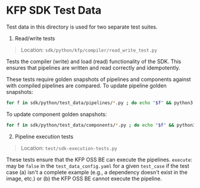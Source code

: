 # KFP SDK Test Data

Test data in this directory is used for two separate test suites.

1. Read/write tests
> Location: `sdk/python/kfp/compiler/read_write_test.py `

Tests the compiler (write) and load (read) functionality of the SDK. This ensures that pipelines are written and read correctly and idempotently.

These tests require golden snapshots of pipelines and components against with compiled pipelines are compared. To update pipeline golden snapshots:

```bash
for f in sdk/python/test_data/pipelines/*.py ; do echo "$f" && python3 "$f" ; done
```


To update component golden snapshots:
```bash
for f in sdk/python/test_data/components/*.py ; do echo "$f" && python3 "$f" ; done
```


2. Pipeline execution tests
> Location: `test/sdk-execution-tests.py`

These tests ensure that the KFP OSS BE can execute the pipelines. `execute`: may be `false` in the `test_data_config.yaml` for a given `test_case` if the test case (a) isn't a complete example (e.g., a dependency doesn't exist in the image, etc.) or (b) the KFP OSS BE cannot execute the pipeline.
